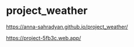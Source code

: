 # project_weather
https://anna-sahradyan.github.io/project_weather/

https://project-5fb3c.web.app/


